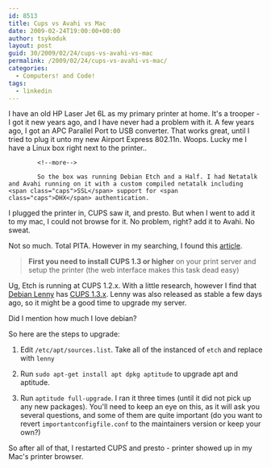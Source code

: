 ```yaml
---
id: 8513
title: Cups vs Avahi vs Mac
date: 2009-02-24T19:00:00+00:00
author: tsykoduk
layout: post
guid: 30/2009/02/24/cups-vs-avahi-vs-mac
permalink: /2009/02/24/cups-vs-avahi-vs-mac/
categories:
  - Computers! and Code!
tags:
  - linkedin
---
```

I have an old HP Laser Jet 6L as my primary printer at home. It's a trooper - I got it new years ago, and I have never had a problem with it. A few years ago, I got an <span class="caps">APC</span> Parallel Port to <span class="caps">USB</span> converter. That works great, until I tried to plug it unto my new Airport Express 802.11n. Woops. Lucky me I have a Linux box right next to the printer..

            <!--more-->

            So the box was running Debian Etch and a Half. I had Netatalk and Avahi running on it with a custom compiled netatalk including <span class="caps">SSL</span> support for <span class="caps">DHX</span> authentication.


I plugged the printer in, <span class="caps">CUPS</span> saw it, and presto. But when I went to add it to my mac, I could not browse for it. No problem, right? add it to Avahi. No sweat.


Not so much. Total <span class="caps">PITA</span>. However in my searching, I found this <a href="http://blog.venthur.de/2007/08/17/howto-setup-a-print-server-for-windows-and-others-using-cups-and-zeroconf/">article</a>.


<blockquote><b>First you need to install <span class="caps">CUPS 1</span>.3 or higher</b> on your print server and setup the printer (the web interface makes this task dead easy) </blockquote>

Ug, Etch is running at <span class="caps">CUPS 1</span>.2.x. With a little research, however I find that <a href="http://www.debian.org/releases/stable/">Debian Lenny</a> has <a href="http://packages.debian.org/lenny/cups"><span class="caps">CUPS 1</span>.3.x</a>. Lenny was also released as stable a few days ago, so it might be a good time to upgrade my server.


Did I mention how much I love debian?


So here are the steps to upgrade:


1) Edit <code>/etc/apt/sources.list</code>. Take all of the instanced of <code>etch</code> and replace with <code>lenny</code>


2) Run <code>sudo apt-get install apt dpkg aptitude</code> to upgrade apt and aptitude.


3) Run <code>aptitude full-upgrade</code>. I ran it three times (until it did not pick up any new packages). You'll need to keep an eye on this, as it will ask you several questions, and some of them are quite important (do you want to revert <code>importantconfigfile.conf</code> to the maintainers version or keep your own?)


So after all of that, I restarted <span class="caps">CUPS</span> and presto - printer showed up in my Mac's printer browser.